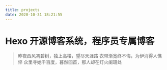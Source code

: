 ```yaml
---
title: projects
date: 2020-10-31 18:21:55
---
```


# Hexo 开源博客系统，程序员专属博客

> 昨夜西风凋碧树，独上高楼，望尽天涯路
  衣带渐宽终不悔，为伊消得人憔悴
  众里寻她千百度，暮然回首，那人却在灯火阑珊处
